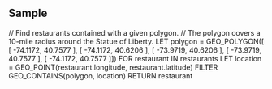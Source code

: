 ## Sample

// Find restaurants contained with a given polygon. 
// The polygon covers a 10-mile radius around the Statue of Liberty.
LET polygon = GEO_POLYGON([
        [ -74.1172, 40.7577 ],
        [ -74.1172, 40.6206 ],
        [ -73.9719, 40.6206 ],
        [ -73.9719, 40.7577 ],
        [ -74.1172, 40.7577 ]])
FOR restaurant IN restaurants
  LET location = GEO_POINT(restaurant.longitude, restaurant.latitude)
  FILTER GEO_CONTAINS(polygon, location)
  RETURN restaurant